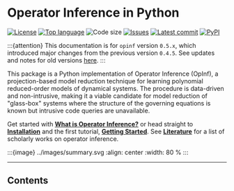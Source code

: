 # Operator Inference in Python

[![License](https://img.shields.io/github/license/Willcox-Research-Group/rom-operator-inference-python3)](https://github.com/Willcox-Research-Group/rom-operator-inference-python3/blob/main/LICENSE)
[![Top language](https://img.shields.io/github/languages/top/Willcox-Research-Group/rom-operator-inference-python3)](https://www.python.org)
![Code size](https://img.shields.io/github/languages/code-size/Willcox-Research-Group/rom-operator-inference-python3)
[![Issues](https://img.shields.io/github/issues/Willcox-Research-Group/rom-operator-inference-python3)](https://github.com/Willcox-Research-Group/rom-operator-inference-python3/issues)
[![Latest commit](https://img.shields.io/github/last-commit/Willcox-Research-Group/rom-operator-inference-python3)](https://github.com/Willcox-Research-Group/rom-operator-inference-python3/commits/main)
[![PyPI](https://img.shields.io/pypi/wheel/opinf)](https://pypi.org/project/opinf/)

:::{attention}
This documentation is for `opinf` version `0.5.x`, which introduced major changes from the previous version `0.4.5`.
See updates and notes for old versions [here](./opinf/changelog.md).
:::

This package is a Python implementation of Operator Inference (OpInf), a projection-based model reduction technique for learning polynomial reduced-order models of dynamical systems.
The procedure is data-driven and non-intrusive, making it a viable candidate for model reduction of "glass-box" systems where the structure of the governing equations is known but intrusive code queries are unavailable.

Get started with [**What is Operator Inference?**](./opinf/intro.ipynb) or head straight to [**Installation**](./opinf/installation.md) and the first tutorial, [**Getting Started**](./tutorials/basics.ipynb).
See [**Literature**](./opinf/literature.md) for a list of scholarly works on operator inference.

:::{image} ../images/summary.svg
:align: center
:width: 80 %
:::

---

## Contents

```{tableofcontents}
```
